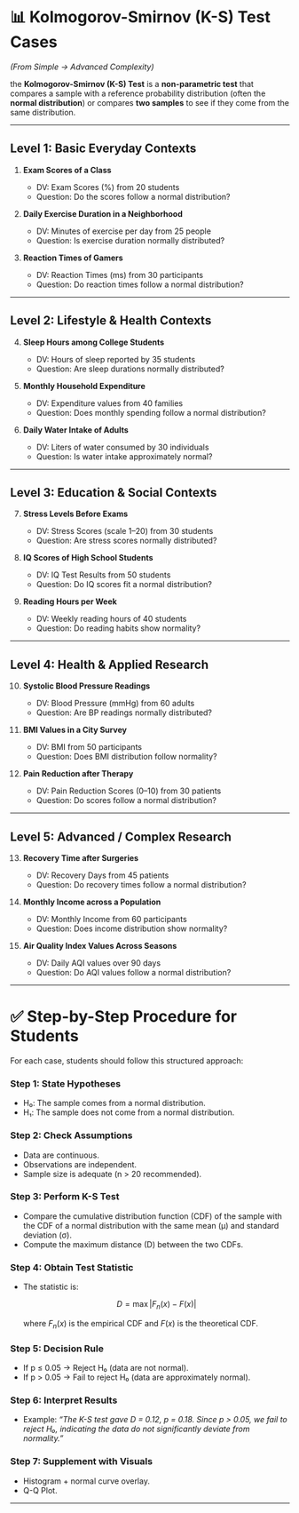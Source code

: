 # 📊 Kolmogorov-Smirnov (K-S) Test Cases

*(From Simple → Advanced Complexity)*

the **Kolmogorov-Smirnov (K-S) Test** is a **non-parametric test** that compares a sample with a reference probability distribution (often the **normal distribution**) or compares **two samples** to see if they come from the same distribution.

---

## **Level 1: Basic Everyday Contexts**

1. **Exam Scores of a Class**

   * DV: Exam Scores (%) from 20 students
   * Question: Do the scores follow a normal distribution?

2. **Daily Exercise Duration in a Neighborhood**

   * DV: Minutes of exercise per day from 25 people
   * Question: Is exercise duration normally distributed?

3. **Reaction Times of Gamers**

   * DV: Reaction Times (ms) from 30 participants
   * Question: Do reaction times follow a normal distribution?

---

## **Level 2: Lifestyle & Health Contexts**

4. **Sleep Hours among College Students**

   * DV: Hours of sleep reported by 35 students
   * Question: Are sleep durations normally distributed?

5. **Monthly Household Expenditure**

   * DV: Expenditure values from 40 families
   * Question: Does monthly spending follow a normal distribution?

6. **Daily Water Intake of Adults**

   * DV: Liters of water consumed by 30 individuals
   * Question: Is water intake approximately normal?

---

## **Level 3: Education & Social Contexts**

7. **Stress Levels Before Exams**

   * DV: Stress Scores (scale 1–20) from 30 students
   * Question: Are stress scores normally distributed?

8. **IQ Scores of High School Students**

   * DV: IQ Test Results from 50 students
   * Question: Do IQ scores fit a normal distribution?

9. **Reading Hours per Week**

   * DV: Weekly reading hours of 40 students
   * Question: Do reading habits show normality?

---

## **Level 4: Health & Applied Research**

10. **Systolic Blood Pressure Readings**

    * DV: Blood Pressure (mmHg) from 60 adults
    * Question: Are BP readings normally distributed?

11. **BMI Values in a City Survey**

    * DV: BMI from 50 participants
    * Question: Does BMI distribution follow normality?

12. **Pain Reduction after Therapy**

    * DV: Pain Reduction Scores (0–10) from 30 patients
    * Question: Do scores follow a normal distribution?

---

## **Level 5: Advanced / Complex Research**

13. **Recovery Time after Surgeries**

    * DV: Recovery Days from 45 patients
    * Question: Do recovery times follow a normal distribution?

14. **Monthly Income across a Population**

    * DV: Monthly Income from 60 participants
    * Question: Does income distribution show normality?

15. **Air Quality Index Values Across Seasons**

    * DV: Daily AQI values over 90 days
    * Question: Do AQI values follow a normal distribution?

---

# ✅ Step-by-Step Procedure for Students

For each case, students should follow this structured approach:

### **Step 1: State Hypotheses**

* H₀: The sample comes from a normal distribution.
* H₁: The sample does not come from a normal distribution.

### **Step 2: Check Assumptions**

* Data are continuous.
* Observations are independent.
* Sample size is adequate (n > 20 recommended).

### **Step 3: Perform K-S Test**

* Compare the cumulative distribution function (CDF) of the sample with the CDF of a normal distribution with the same mean (μ) and standard deviation (σ).
* Compute the maximum distance (D) between the two CDFs.

### **Step 4: Obtain Test Statistic**

* The statistic is:

  $$
  D = \max |F_n(x) - F(x)|
  $$

  where $F_n(x)$ is the empirical CDF and $F(x)$ is the theoretical CDF.

### **Step 5: Decision Rule**

* If p ≤ 0.05 → Reject H₀ (data are not normal).
* If p > 0.05 → Fail to reject H₀ (data are approximately normal).

### **Step 6: Interpret Results**

* Example:
  *“The K-S test gave D = 0.12, p = 0.18. Since p > 0.05, we fail to reject H₀, indicating the data do not significantly deviate from normality.”*

### **Step 7: Supplement with Visuals**

* Histogram + normal curve overlay.
* Q-Q Plot.

---
